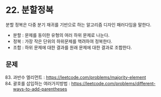 # 22. 분할정복

분할 정복은 다중 분기 재귀를 기반으로 하는 알고리즘 디자인 패러다임을 말한다.

- 분할 : 문제를 동이한 유형의 여러 하위 문제로 나눈다.
- 정복 : 가장 작은 단위의 하위문제를 핵려하여 정복한다.
- 조합 : 하위 문제에 대한 결과를 원래 문제에 대한 결과로 조합한다.

## 문제

83. 과반수 엘리먼트 : https://leetcode.com/problems/majority-element
84. 괄호를 삽입하는 여러가지방법 : https://leetcode.com/problems/different-ways-to-add-parentheses

